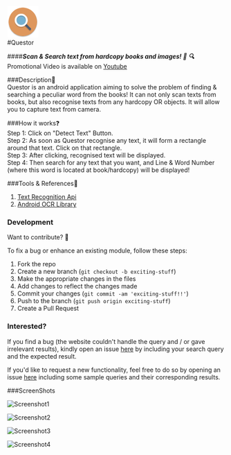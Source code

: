 ![Questor Logo](/app/src/main/res/mipmap-hdpi/ic_launcher.png)  
#Questor  
  
####__*Scan & Search text from hardcopy books and images! :book: :mag:*__  
Promotional Video is available on [Youtube](https://www.youtube.com/watch?v=YaVWCbv4lvM)  
  
  
###Description:ledger:    
Questor is an android application aiming to solve the problem of finding & searching a peculiar word from the books! It can not only scan texts from books, but also recognise texts from any hardcopy OR objects. It will allow you to capture text from camera.  
  
  
###How it works:question:  
Step 1: Click on "Detect Text" Button.  
Step 2: As soon as Questor recognise any text, it will form a rectangle around that text. Click on that rectangle.  
Step 3: After clicking, recognised text will be displayed.  
Step 4: Then search for any text that you want, and Line & Word Number (where this word is located at book/hardcopy) will be displayed!  
  
  
###Tools & References:wrench:  
1. [Text Recognition Api](https://developers.google.com/vision/text-overview)
2. [Android OCR Library](https://www.abbyy.com/en-apac/mobile-ocr/android-ocr/)
 
  
  
### Development  
  
Want to contribute? **:pencil:**  
  
To fix a bug or enhance an existing module, follow these steps:  
  
1. Fork the repo
2. Create a new branch (`git checkout -b exciting-stuff`)
3. Make the appropriate changes in the files
4. Add changes to reflect the changes made
5. Commit your changes (`git commit -am 'exciting-stuff!!'`)
6. Push to the branch (`git push origin exciting-stuff`)
7. Create a Pull Request  
  
  
### Interested?  
  
If you find a bug (the website couldn't handle the query and / or gave irrelevant results), kindly open an issue [here](https://github.com/thegenuinegourav/Questor/issues/new) by including your search query and the expected result.  
  
If you'd like to request a new functionality, feel free to do so by opening an issue [here](https://github.com/thegenuinegourav/Questor/issues/new) including some sample queries and their corresponding results.  
  
  
###ScreenShots  
  
  
![Screenshot1](https://github.com/thegenuinegourav/Questor/blob/master/screenshots/Screenshot_2016-11-28-18-56-24.png)  
  
  
![Screenshot2](https://github.com/thegenuinegourav/Questor/blob/master/screenshots/Screenshot_2016-11-28-18-56-59.png)  
  
  
![Screenshot3](https://github.com/thegenuinegourav/Questor/blob/master/screenshots/Screenshot_2016-11-28-18-57-59.png)  
  
  
![Screenshot4](https://github.com/thegenuinegourav/Questor/blob/master/screenshots/Screenshot_2016-11-28-18-58-26.png)  
    
  



